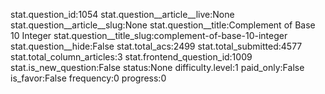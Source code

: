 stat.question_id:1054
stat.question__article__live:None
stat.question__article__slug:None
stat.question__title:Complement of Base 10 Integer
stat.question__title_slug:complement-of-base-10-integer
stat.question__hide:False
stat.total_acs:2499
stat.total_submitted:4577
stat.total_column_articles:3
stat.frontend_question_id:1009
stat.is_new_question:False
status:None
difficulty.level:1
paid_only:False
is_favor:False
frequency:0
progress:0
